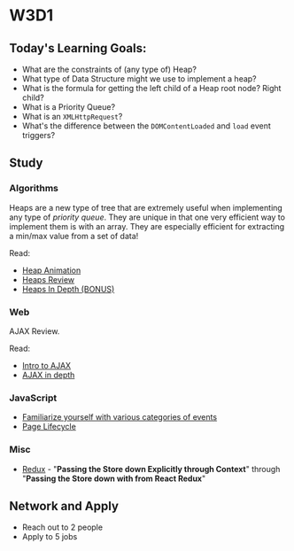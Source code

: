 # W3D1

## Today's Learning Goals:

- What are the constraints of (any type of) Heap?
- What type of Data Structure might we use to implement a heap?
- What is the formula for getting the left child of a Heap root node? Right child?
- What is a Priority Queue?
- What is an `XMLHttpRequest`?
- What's the difference between the `DOMContentLoaded` and `load` event triggers?

## Study

### Algorithms

Heaps are a new type of tree that are extremely useful when implementing any type of _priority queue_. They are unique in that one very efficient way to implement them is with an array. They are especially efficient for extracting a min/max value from a set of data!

Read:
* [Heap Animation](https://visualgo.net/en/heap?slide=1)
* [Heaps Review](https://medium.com/basecs/learning-to-love-heaps-cef2b273a238)
* [Heaps In Depth (BONUS)](https://www.hackerearth.com/practice/notes/heaps-and-priority-queues/)

### Web

AJAX Review.

Read:

* [Intro to AJAX](https://www.w3schools.com/xml/ajax_intro.asp)
* [AJAX in depth](https://developer.mozilla.org/en-US/docs/Web/Guide/AJAX/Getting_Started)

### JavaScript

* [Familiarize yourself with various categories of events](https://developer.mozilla.org/en-US/docs/Web/Events)
* [Page Lifecycle](https://javascript.info/onload-ondomcontentloaded)

### Misc

* [Redux](https://egghead.io/courses/getting-started-with-redux) - "**Passing the Store down Explicitly through Context**" through "**Passing the Store down with <Provider> from React Redux**"

## Network and Apply

* Reach out to 2 people
* Apply to 5 jobs
